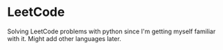 # LeetCode
Solving LeetCode problems with python since I'm getting myself familiar with it.
Might add other languages later.